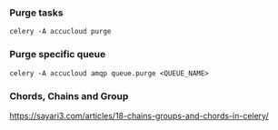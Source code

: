 ### Purge tasks
```celery -A accucloud purge```

### Purge specific queue
```celery -A accucloud amqp queue.purge <QUEUE_NAME>```

### Chords, Chains and Group
https://sayari3.com/articles/18-chains-groups-and-chords-in-celery/
